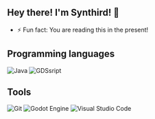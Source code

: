 ## Hey there! I'm Synthird! 👋

- ⚡ Fun fact: You are reading this in the present!

## Programming languages

![Java](https://img.shields.io/badge/java-%23ED8B00.svg?style=for-the-badge&logo=openjdk&logoColor=white)
![GDSsript](https://img.shields.io/badge/gdscript-%23FFFFFF.svg?style=for-the-badge&logo=godot-engine)

## Tools

![Git](https://img.shields.io/badge/git-%23F05033.svg?style=for-the-badge&logo=git&logoColor=white)
![Godot Engine](https://img.shields.io/badge/GODOT-%23FFFFFF.svg?style=for-the-badge&logo=godot-engine)
![Visual Studio Code](https://custom-icon-badges.demolab.com/badge/Visual%20Studio%20Code-0078d7.svg?style=for-the-badge&logo=vsc&logoColor=white)


<!--
**Synthird/Synthird** is a ✨ _special_ ✨ repository because its `README.md` (this file) appears on your GitHub profile.

Here are some ideas to get you started:

- 🔭 I’m currently working on ...
- 🌱 I’m currently learning ...
- 👯 I’m looking to collaborate on ...
- 🤔 I’m looking for help with ...
- 💬 Ask me about ...
- 📫 How to reach me: ...
- 😄 Pronouns: ...
- ⚡ Fun fact: ...
-->
